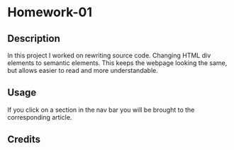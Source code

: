 # Homework-01

## Description
In this project I worked on rewriting source code. Changing HTML div elements to semantic elements. This keeps the webpage looking the same, but allows easier to read and more understandable.

## Usage
If you click on a section in the nav bar you will be brought to the corresponding article.

## Credits

